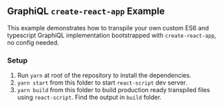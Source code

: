 ## GraphiQL `create-react-app` Example

This example demonstrates how to transpile your own custom ES6 and typescript GraphiQL implementation bootstrapped with `create-react-app`, no config needed.

### Setup

1. Run `yarn` at root of the repository to install the dependencies.
2. `yarn start` from this folder to start `react-script` dev server.
3. `yarn build` from this folder to build production ready transpiled files using `react-script`. Find the output in `build` folder.
